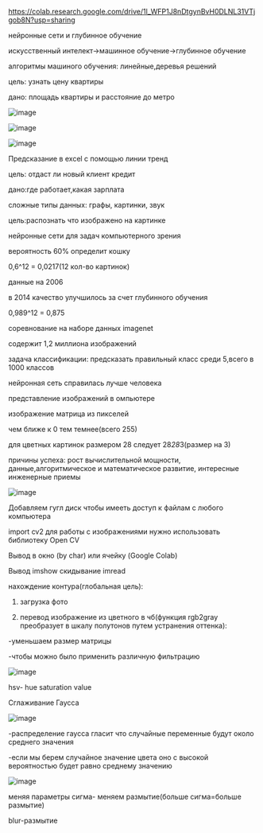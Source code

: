 https://colab.research.google.com/drive/1l_WFP1J8nDtgynBvH0DLNL31VTjgob8N?usp=sharing

нейронные сети и глубинное обучение

искусственный интелект->машинное обучение->глубинное обучение

алгоритмы машиного обучения: линейные,деревья решений

цель: узнать цену квартиры

дано: площадь квартиры и расстояние до метро

![image](https://user-images.githubusercontent.com/97913101/190988968-3cbb0bf1-412e-4c47-b583-92eafb5d66e7.png)
 
![image](https://user-images.githubusercontent.com/97913101/190989867-fc90aedb-84f0-45a4-bc80-cadf7031092d.png)

![image](https://user-images.githubusercontent.com/97913101/190993795-1605d77f-85f2-463d-beb1-660a8486fa2e.png)

Предсказание в excel с помощью линии тренд

цель: отдаст ли новый клиент кредит

дано:где работает,какая зарплата

сложные типы данных: графы, картинки, звук

цель:распознать что изображено на картинке

нейронные сети для задач компьютерного зрения

вероятность 60% определит кошку

0,6^12 = 0,0217(12 кол-во картинок)

данные на 2006

в 2014 качество улучшилось за счет глубинного обучения

0,989^12 = 0,875

соревнование на наборе данных imagenet

содержит 1,2 миллиона изображений

задача классификации: предсказать правильный класс среди 5,всего в 1000 классов

нейронная сеть справилась лучше человека

представление изображений в омпьютере

изображение матрица из пикселей

чем ближе к 0 тем темнее(всего 255)

для цветных картинок размером 28 следует 28*28*3(размер на 3)

причины успеха: рост вычислительной мощности, данные,алгоритмическое и математическое развитие, интересные инженерные приемы


![image](https://user-images.githubusercontent.com/97913101/198977057-872a033a-6589-4da0-bbc2-fa7d8e19d96a.png)

Добавляем гугл диск чтобы имееть доступ к файлам с любого компьютера

import cv2 для работы с изображениями нужно использовать библиотеку Open CV

Вывод в окно (by char) или ячейку (Google Colab)

Вывод imshow скидывание imread

нахождение контура(глобальная цель):

1. загрузка фото
 
2. перевод изображение из цветного в чб(функция rgb2gray преобразует в шкалу полутонов путем устранения оттенка):
 
-уменьшаем размер матрицы

-чтобы можно было применить различную фильтрацию

![image](https://user-images.githubusercontent.com/97913101/198982769-11d550dc-ab3c-429a-83df-b6b4e865e648.png)

hsv- hue saturation value

Сглаживание Гаусса

![image](https://user-images.githubusercontent.com/97913101/199413883-545286dc-6f01-42d2-92d5-002113455aea.png)

-распределение гаусса гласит что случайные переменные будут около среднего значения

-если мы берем случайное значение цвета оно с высокой вероятностью будет равно среднему значению

 ![image](https://user-images.githubusercontent.com/97913101/199420374-7af96c14-03f7-4714-bd2c-c0973be38146.png)

меняя параметры сигма- меняем размытие(больше сигма=больше размытие)

blur-размытие
